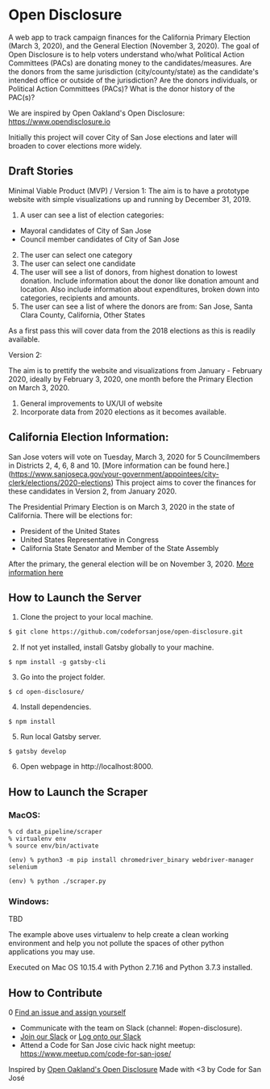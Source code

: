 # Open Disclosure

A web app to track campaign finances for the California Primary Election (March 3, 2020), 
and the General Election (November 3, 2020). The goal of Open Disclosure is to help voters 
understand who/what Political Action Committees (PACs) are donating money to the candidates/measures. 
Are the donors from the same jurisdiction (city/county/state) as the candidate's intended office or 
outside of the jurisdiction? Are the donors individuals, or Political Action Committees (PACs)? What 
is the donor history of the PAC(s)?

We are inspired by Open Oakland's Open Disclosure: https://www.opendisclosure.io

Initially this project will cover City of San Jose elections and later will broaden to cover elections more widely.

## Draft Stories

Minimal Viable Product (MVP) / Version 1:
The aim is to have a prototype website with simple visualizations up and running by December 31, 2019.  

1. A user can see a list of election categories:
- Mayoral candidates of City of San Jose
- Council member candidates of City of San Jose
2. The user can select one category
3. The user can select one candidate
4. The user will see a list of donors, from highest donation to lowest donation. Include information 
about the donor like donation amount and location. Also include information about expenditures, 
broken down into categories, recipients and amounts.
5. The user can see a list of where the donors are from: San Jose, Santa Clara County, California, Other States

As a first pass this will cover data from the 2018 elections as this is readily available.

Version 2:

The aim is to prettify the website and visualizations from January - February 2020, ideally by February 3, 2020, 
one month before the Primary Election on March 3, 2020. 

1. General improvements to UX/UI of website
2. Incorporate data from 2020 elections as it becomes available.

## California Election Information:

San Jose voters will vote on Tuesday, March 3, 2020 for 5 Councilmembers in Districts 2, 4, 6, 8 and 10. 
[More information can be found here.]
(https://www.sanjoseca.gov/your-government/appointees/city-clerk/elections/2020-elections)
This project aims to cover the finances for these candidates in Version 2, from January 2020.

The Presidential Primary Election is on March 3, 2020 in the state of California. There will be elections for:
- President of the United States
- United States Representative in Congress
- California State Senator and Member of the State Assembly

After the primary, the general election will be on November 3, 2020.
[More information here](https://www.sos.ca.gov/elections/upcoming-elections/general-election-november-3-2020/)

## How to Launch the Server

1. Clone the project to your local machine.
```sh
$ git clone https://github.com/codeforsanjose/open-disclosure.git
```
2. If not yet installed, install Gatsby globally to your machine.
```ssh
$ npm install -g gatsby-cli
```
3. Go into the project folder.
```ssh
$ cd open-disclosure/
```
4. Install dependencies.
```ssh
$ npm install
```
5. Run local Gatsby server.
```ssh
$ gatsby develop
```
6. Open webpage in http://localhost:8000.

## How to Launch the Scraper

### MacOS:

```
% cd data_pipeline/scraper 
% virtualenv env
% source env/bin/activate

(env) % python3 -m pip install chromedriver_binary webdriver-manager selenium

(env) % python ./scraper.py
```
### Windows:

TBD

The example above uses virtualenv to help create a clean working environment and help you not pollute the spaces
of other python applications you may use.

Executed on Mac OS 10.15.4 with Python 2.7.16 and Python 3.7.3 installed.

## How to Contribute
0 [Find an issue and assign yourself](https://github.com/codeforsanjose/open-disclosure/issues)
- Communicate with the team on Slack (channel: #open-disclosure). 
- [Join our Slack](https://slackin-c4sj.herokuapp.com/) or [Log onto our Slack](https://codeforsanjose.slack.com/)
- Attend a Code for San Jose civic hack night meetup: https://www.meetup.com/code-for-san-jose/

Inspired by [Open Oakland's Open Disclosure](https://www.opendisclosure.io/)
Made with <3 by Code for San José
